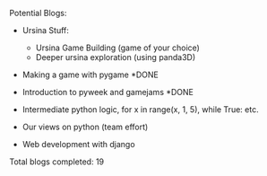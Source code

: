 Potential Blogs:

* Ursina Stuff:
    * Ursina Game Building (game of your choice)
    * Deeper ursina exploration (using panda3D)

* Making a game with pygame *DONE

* Introduction to pyweek and gamejams *DONE

* Intermediate python logic, for x in range(x, 1, 5), while True: etc.

* Our views on python (team effort)

* Web development with django


Total blogs completed: 19